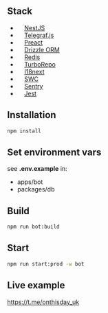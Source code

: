 ## Stack

- <img src="https://github.com/get-icon/geticon/raw/master/icons/nestjs.svg" width="12" height="12"> [NestJS](https://docs.nestjs.com/)
- <img src="https://telegraf.js.org/media/logo.svg" width="12" height="12"> [Telegraf.js](https://github.com/telegraf/telegraf)
- <img src="https://github.com/get-icon/geticon/raw/master/icons/preact.svg" width="12" height="12"> [Preact](https://preactjs.com/)
- <img src="https://orm.drizzle.team/favicon.ico" width="12" height="12"> [Drizzle ORM](https://orm.drizzle.team/)
- <img src="https://github.com/get-icon/geticon/raw/master/icons/redis.svg" width="12" height="12"> [Redis](https://github.com/redis/ioredis)
- <img src="https://turbo.build/images/product-icons/repo-dark-32x32.png" width="12" height="12"> [TurboRepo](https://turbo.build/repo/docs)
- <img src="https://286188001-files.gitbook.io/~/files/v0/b/gitbook-legacy-files/o/spaces%2F-L9iS6Wm2hynS5H9Gj7j%2Favatar.png?generation=1523462254548780&alt=media" width="12" height="12"> [I18next](https://www.i18next.com/)
- <img src="https://swc.rs/favicon/favicon-32x32.png" width="12" height="12"> [SWC](https://swc.rs/)
- <img src="https://github.com/get-icon/geticon/raw/master/icons/sentry.svg" width="12" height="12"> [Sentry](https://docs.sentry.io/platforms/javascript/guides/node/)
- <img src="https://github.com/get-icon/geticon/raw/master/icons/jest.svg" width="12" height="12"> [Jest](https://jestjs.io/)

## Installation

```bash
npm install
```

## Set environment vars
see __.env.example__ in:
- apps/bot
- packages/db


## Build
```bash
npm run bot:build
```

## Start
```bash
npm run start:prod -w bot
```

## Live example
https://t.me/onthisday_uk
